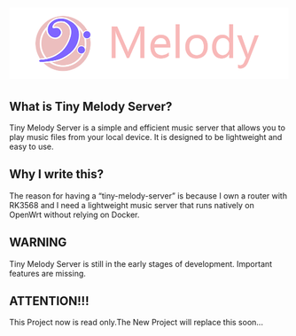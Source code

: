 # ![Tiny Melody Server](title.png)

## What is Tiny Melody Server?

Tiny Melody Server is a simple and efficient music server that allows you to play music files from your local device. It is designed to be lightweight and easy to use.

## Why I write this?

The reason for having a “tiny-melody-server” is because I own a router with RK3568 and I need a lightweight music server that runs natively on OpenWrt without relying on Docker.

## WARNING

Tiny Melody Server is still in the early stages of development. Important features are missing.

## ATTENTION!!!

This Project now is read only.The New Project will replace this soon...
